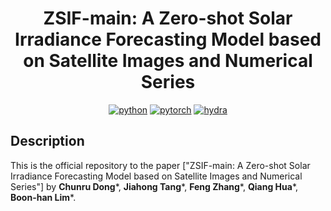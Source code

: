 <div align="center">
  
# ZSIF-main: A Zero-shot Solar Irradiance Forecasting Model based on Satellite Images and Numerical Series
[![python](https://img.shields.io/badge/-Python_3.8_%7C_3.9_%7C_3.10-blue?logo=python&logoColor=white)](https://github.com/pre-commit/pre-commit)
[![pytorch](https://img.shields.io/badge/PyTorch_2.0+-ee4c2c?logo=pytorch&logoColor=white)](https://pytorch.org/get-started/locally/)
[![hydra](https://img.shields.io/badge/Config-Hydra_1.3-89b8cd)](https://hydra.cc/) 

</div>

## Description
This is the official repository to the paper ["ZSIF-main: A Zero-shot Solar Irradiance Forecasting Model based on Satellite Images and Numerical Series"] by **Chunru Dong**\*, **Jiahong Tang**\*, **Feng Zhang**\*, **Qiang Hua**\*, **Boon-han Lim**\*.

